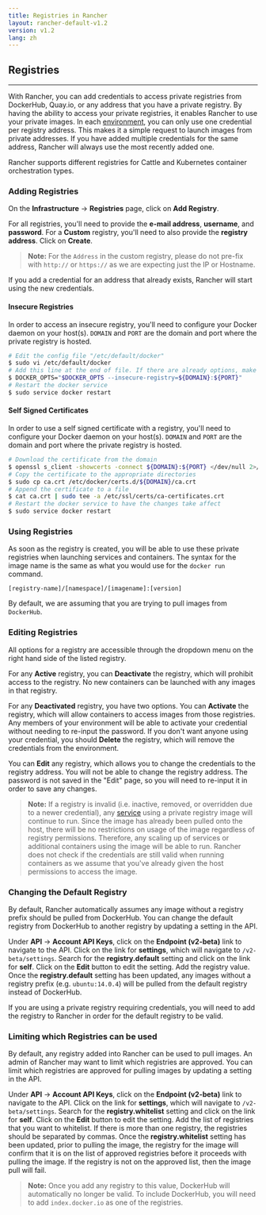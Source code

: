 ```yaml
---
title: Registries in Rancher
layout: rancher-default-v1.2
version: v1.2
lang: zh
---
```


## Registries
---

With Rancher, you can add credentials to access private registries from DockerHub, Quay.io, or any address that you have a private registry. By having the ability to access your private registries, it enables Rancher to use your private images. In each [environment]({{site.baseurl}}/rancher/{{page.version}}/{{page.lang}}/environments/), you can only use one credential per registry address. This makes it a simple request to launch images from private addresses. If you have added multiple credentials for the same address, Rancher will always use the most recently added one.

Rancher supports different registries for Cattle and Kubernetes container orchestration types.

### Adding Registries

On the **Infrastructure** -> **Registries** page, click on **Add Registry**.

For all registries, you'll need to provide the **e-mail address**, **username**, and **password**. For a **Custom** registry, you'll need to also provide the **registry address**. Click on **Create**.

> **Note:** For the `Address` in the custom registry, please do not pre-fix with `http://` or `https://` as we are expecting just the IP or Hostname.

If you add a credential for an address that already exists, Rancher will start using the new credentials.

#### Insecure Registries

In order to access an insecure registry, you'll need to configure your Docker daemon on your host(s). `DOMAIN` and `PORT` are the domain and port where the private registry is hosted.

```bash
# Edit the config file "/etc/default/docker"
$ sudo vi /etc/default/docker
# Add this line at the end of file. If there are already options, make sure you append it to the current option list.
$ DOCKER_OPTS="$DOCKER_OPTS --insecure-registry=${DOMAIN}:${PORT}"
# Restart the docker service
$ sudo service docker restart
```

#### Self Signed Certificates

In order to use a self signed certificate with a registry, you'll need to configure your Docker daemon on your host(s). `DOMAIN` and `PORT` are the domain and port where the private registry is hosted.

```bash
# Download the certificate from the domain
$ openssl s_client -showcerts -connect ${DOMAIN}:${PORT} </dev/null 2>/dev/null|openssl x509 -outform PEM >ca.crt
# Copy the certificate to the appropriate directories
$ sudo cp ca.crt /etc/docker/certs.d/${DOMAIN}/ca.crt
# Append the certificate to a file
$ cat ca.crt | sudo tee -a /etc/ssl/certs/ca-certificates.crt
# Restart the docker service to have the changes take affect
$ sudo service docker restart

```

### Using Registries

As soon as the registry is created, you will be able to use these private registries when launching services and containers. The syntax for the image name is the same as what you would use for the `docker run` command.

`[registry-name]/[namespace]/[imagename]:[version]`

By default, we are assuming that you are trying to pull images from `DockerHub`.

### Editing Registries

All options for a registry are accessible through the dropdown menu on the right hand side of the listed registry.

For any **Active** registry, you can **Deactivate** the registry, which will prohibit access to the registry. No new containers can be launched with any images in that registry.

For any **Deactivated** registry, you have two options. You can **Activate** the registry, which will allow containers to access images from those registries. Any members of your environment will be able to activate your credential without needing to re-input the password. If you don't want anyone using your credential, you should **Delete** the registry, which will remove the credentials from the environment.

You can **Edit** any registry, which allows you to change the credentials to the registry address. You will not be able to change the registry address. The password is not saved in the "Edit" page, so you will need to re-input it in order to save any changes.

> **Note:** If a registry is invalid (i.e. inactive, removed, or overridden due to a newer credential), any [service]({{site.baseurl}}/rancher/{{page.version}}/{{page.lang}}/cattle/adding-services/) using a private registry image will continue to run. Since the image has already been pulled onto the host, there will be no restrictions on usage of the image regardless of registry permissions. Therefore, any scaling up of services or additional containers using the image will be able to run. Rancher does not check if the credentials are still valid when running containers as we assume that you've already given the host permissions to access the image.

### Changing the Default Registry

By default, Rancher automatically assumes any image without a registry prefix should be pulled from DockerHub. You can change the default registry from DockerHub to another registry by updating a setting in the API.

Under **API** -> **Account API Keys**, click on the **Endpoint (v2-beta)** link to navigate to the API. Click on the link for **settings**, which will navigate to `/v2-beta/settings`. Search for the **registry.default** setting and click on the link for **self**. Click on the **Edit** button to edit the setting. Add the registry value. Once the **registry.default** setting has been updated, any images without a registry prefix (e.g. `ubuntu:14.0.4`) will be pulled from the default registry instead of DockerHub.

If you are using a private registry requiring credentials, you will need to add the registry to Rancher in order for the default registry to be valid.

### Limiting which Registries can be used

By default, any registry added into Rancher can be used to pull images. An admin of Rancher may want to limit which registries are approved. You can limit which registries are approved for pulling images by updating a setting in the API.

Under **API** -> **Account API Keys**, click on the **Endpoint (v2-beta)** link to navigate to the API. Click on the link for **settings**, which will navigate to `/v2-beta/settings`. Search for the **registry.whitelist** setting and click on the link for **self**. Click on the **Edit** button to edit the setting. Add the list of registries that you want to whitelist. If there is more than one registry, the registries should be separated by commas. Once the **registry.whitelist** setting has been updated, prior to pulling the image, the registry for the image will confirm that it is on the list of approved registries before it proceeds with pulling the image. If the registry is not on the approved list, then the image pull will fail.

> **Note:** Once you add any registry to this value, DockerHub will automatically no longer be valid. To include DockerHub, you will need to add `index.docker.io` as one of the registries.
